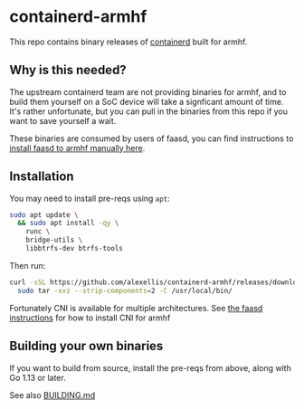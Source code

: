 # containerd-armhf

This repo contains binary releases of [containerd](https://github.com/containerd/containerd) built for armhf.

## Why is this needed?

The upstream containerd team are not providing binaries for armhf, and to build them yourself on a SoC device will take a signficant amount of time. It's rather unfortunate, but you can pull in the binaries from this repo if you want to save yourself a wait.

These binaries are consumed by users of faasd, you can find instructions to [install faasd to armhf manually here](https://github.com/openfaas/faasd/blob/master/docs/DEV.md).

## Installation

You may need to install pre-reqs using `apt`:

```bash
sudo apt update \
  && sudo apt install -qy \
    runc \
    bridge-utils \
    libbtrfs-dev btrfs-tools
```

Then run:

```bash
curl -sSL https://github.com/alexellis/containerd-armhf/releases/download/v1.3.5/containerd.tgz | \
  sudo tar -xvz --strip-components=2 -C /usr/local/bin/
```

Fortunately CNI is available for multiple architectures. See [the faasd instructions](https://github.com/openfaas/faasd/blob/master/docs/DEV.md) for how to install CNI for armhf

## Building your own binaries

If you want to build from source, install the pre-reqs from above, along with Go 1.13 or later.

See also [BUILDING.md](https://github.com/containerd/containerd/blob/master/BUILDING.md#build-containerd)
